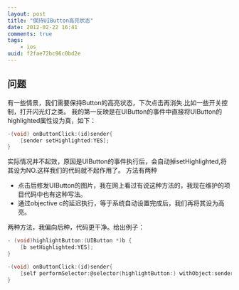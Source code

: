 ```yaml
---
layout: post
title: "保持UIButton高亮状态"
date: 2012-02-22 16:41
comments: true
tags: 
    - ios
uuid: f2fae72bc96c0bd2e
---
```


问题
---------------

有一些情景，我们需要保持Button的高亮状态，下次点击再消失.比如一些开关控制，打开闪光灯之类。
我的第一反映是在UIButton的事件中直接将UIButton的highlighted属性设为真，如下：

```c
-(void) onButtonClick:(id)sender{
    [sender setHighlighted:YES];
}
```

实际情况并不起效，原因是UIButton的事件执行后，会自动掉setHighlighted,将其设为NO.这样我们的代码就不起作用了。 
方法有两种 

  - 点击后修发UIButton的图片，我在网上看过有说这种方法的，我现在维护的项目代码中也有这种写法。
  - 通过objective c的延迟执行，等于系统自动设置完成后，我们再将其设为高亮。

两种方法，我偏向后种，代码更干净。给出例子：

```c
- (void)highlightButton:(UIButton *)b { 
    [b setHighlighted:YES];
}

-(void) onButtonClick:(id)sender{
    [self performSelector:@selector(highlightButton:) withObject:sender afterDelay:0.0];
}
```
